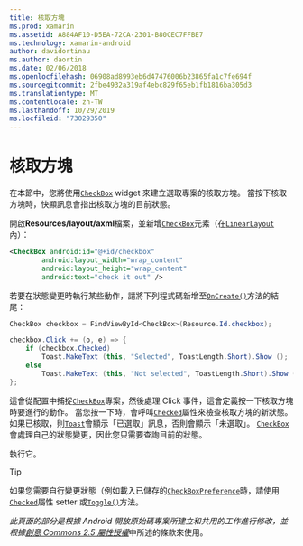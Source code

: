 ```yaml
---
title: 核取方塊
ms.prod: xamarin
ms.assetid: A884AF10-D5EA-72CA-2301-B80CEC7FFBE7
ms.technology: xamarin-android
author: davidortinau
ms.author: daortin
ms.date: 02/06/2018
ms.openlocfilehash: 06908ad8993eb6d47476006b23865fa1c7fe694f
ms.sourcegitcommit: 2fbe4932a319af4ebc829f65eb1fb1816ba305d3
ms.translationtype: MT
ms.contentlocale: zh-TW
ms.lasthandoff: 10/29/2019
ms.locfileid: "73029350"
---
```

# <a name="checkbox"></a>核取方塊

在本節中，您將使用[`CheckBox`](xref:Android.Widget.CheckBox) widget 來建立選取專案的核取方塊。 當按下核取方塊時，快顯訊息會指出核取方塊的目前狀態。

開啟**Resources/layout/axml**檔案，並新增[`CheckBox`](xref:Android.Widget.CheckBox)元素（在[`LinearLayout`](xref:Android.Widget.LinearLayout)內）：

```xml
<CheckBox android:id="@+id/checkbox"
        android:layout_width="wrap_content"
        android:layout_height="wrap_content"
        android:text="check it out" />
```

若要在狀態變更時執行某些動作，請將下列程式碼新增至[`OnCreate()`](xref:Android.App.Activity.OnCreate*)方法的結尾：

```csharp
CheckBox checkbox = FindViewById<CheckBox>(Resource.Id.checkbox);

checkbox.Click += (o, e) => {
    if (checkbox.Checked)
        Toast.MakeText (this, "Selected", ToastLength.Short).Show ();
    else
        Toast.MakeText (this, "Not selected", ToastLength.Short).Show ();
};
```

這會從配置中捕捉[`CheckBox`](xref:Android.Widget.CheckBox)專案，然後處理 Click 事件，這會定義按一下核取方塊時要進行的動作。 當您按一下時，會呼叫[`Checked`](xref:Android.Widget.CompoundButton.Checked)屬性來檢查核取方塊的新狀態。 如果已核取，則[`Toast`](xref:Android.Widget.Toast)會顯示「已選取」訊息，否則會顯示「未選取」。 [`CheckBox`](xref:Android.Widget.CheckBox)會處理自己的狀態變更，因此您只需要查詢目前的狀態。

執行它。

> [!TIP]
> 如果您需要自行變更狀態（例如載入已儲存的[`CheckBoxPreference`](xref:Android.Preferences.CheckBoxPreference)時，請使用[`Checked`](xref:Android.Widget.CompoundButton.Checked)屬性 setter 或[`Toggle()`](xref:Android.Widget.CompoundButton.Toggle)方法。

*此頁面的部分是根據 Android 開放原始碼專案所建立和共用的工作進行修改，並根據*[*創意 Commons 2.5 屬性授權*](https://creativecommons.org/licenses/by/2.5/)中所述的條款來使用。
